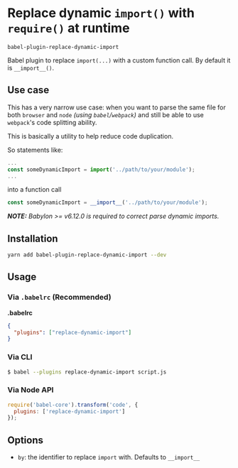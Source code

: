 # Replace dynamic `import()` with `require()` at runtime

`babel-plugin-replace-dynamic-import`

Babel plugin to replace `import(...)` with a custom function call. By default it is `__import__()`.

## Use case

This has a very narrow use case: when you want to parse the same file for both `browser` and `node` _(using `babel`/`webpack`)_ and still be able to use `webpack`'s code splitting ability.

This is basically a utility to help reduce code duplication.

So statements like:
```javascript
...
const someDynamicImport = import('../path/to/your/module');
...
```
into a function call
```javascript
const someDynamicImport = __import__('../path/to/your/module');
```


_**NOTE:** Babylon >= v6.12.0 is required to correct parse dynamic imports._

## Installation

```sh
yarn add babel-plugin-replace-dynamic-import --dev
```

## Usage

### Via `.babelrc` (Recommended)

**.babelrc**

```json
{
  "plugins": ["replace-dynamic-import"]
}
```

### Via CLI

```sh
$ babel --plugins replace-dynamic-import script.js
```

### Via Node API

```javascript
require('babel-core').transform('code', {
  plugins: ['replace-dynamic-import']
});
```

## Options

- `by`: the identifier to replace `import` with. Defaults to `__import__`
